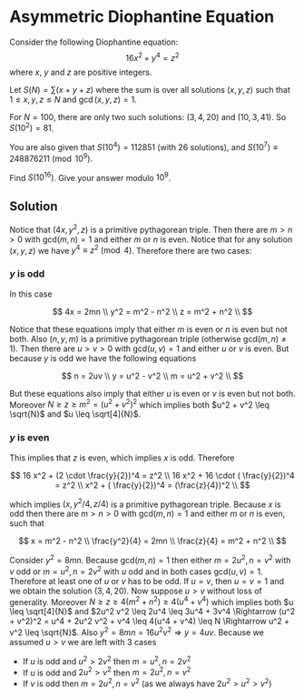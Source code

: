 # Asymmetric Diophantine Equation


Consider the following Diophantine equation:
$$16x^2+y^4=z^2$$
where $x$, $y$ and $z$ are positive integers.


Let $S(N) = \displaystyle{\sum(x+y+z)}$ where the sum is over all solutions $(x,y,z)$ such that $1 \leq x,y,z \leq N$ and $\gcd(x,y,z)=1$. 


For $N=100$, there are only two such solutions: $(3,4,20)$ and $(10,3,41)$. So $S(10^2)=81$.


You are also given that $S(10^4)=112851$ (with 26 solutions), and $S(10^7)\equiv 248876211 \pmod{10^9}$.


Find $S(10^{16})$. Give your answer modulo $10^9$.


## Solution

Notice that $(4x, y^2, z)$ is a primitive pythagorean triple. Then there are $m > n > 0$ with $\text{gcd}(m, n) = 1$ and either $m$ or $n$ is even. Notice that for any solution $(x, y, z)$ we have $y^4 \equiv z^2 \pmod 4$. Therefore there are two cases:

### $y$ is odd

In this case

$$
4x = 2mn \\
y^2 = m^2 - n^2 \\
z = m^2 + n^2 \\
$$

Notice that these equations imply that either $m$ is even or $n$ is even but not both. Also $(n, y, m)$ is a primitive pythagorean triple (otherwise $\text{gcd}(m, n) \not= 1$). Then there are $u > v > 0$ with $\text{gcd}(u, v) = 1$ and either $u$ or $v$ is even. But because $y$ is odd we have the following equations

$$
n = 2uv \\
y = u^2 - v^2 \\
m = u^2 + v^2 \\
$$

But these equations also imply that either $u$ is even or $v$ is even but not both. Moreover $N \geq z \geq m^2 = (u^2 + v^2)^2$ which implies both $u^2 + v^2 \leq \sqrt{N}$ and $u \leq \sqrt[4]{N}$.

### $y$ is even

This implies that $z$ is even, which implies $x$ is odd. Therefore

$$
16 x^2 + (2 \cdot \frac{y}{2})^4 = z^2 \\
16 x^2 + 16 \cdot ( \frac{y}{2})^4 = z^2 \\
x^2 + ( \frac{y}{2})^4 = (\frac{z}{4})^2 \\
$$

which implies $(x, y^2/4, z/4)$ is a primitive pythagorean triple. Because $x$ is odd then there are $m > n > 0$ with $\text{gcd}(m, n) = 1$ and either $m$ or $n$ is even, such that

$$
x = m^2 - n^2 \\
\frac{y^2}{4} = 2mn \\
\frac{z}{4} = m^2 + n^2 \\
$$

Consider $y^2 = 8mn$. Because $\text{gcd}(m, n) = 1$ then either $m = 2u^2, n = v^2$ with $v$ odd or $m = u^2, n = 2v^2$ with $u$ odd and in both cases $\text{gcd}(u, v) = 1$. Therefore at least one of $u$ or $v$ has to be odd. If $u = v$, then $u = v = 1$ and we obtain the solution $(3, 4, 20)$. Now suppose $u > v$ without loss of generality. Moreover $N \geq z \geq 4(m^2 + n^2) \geq 4(u^4 + v^4)$ which implies both $u \leq \sqrt[4]{N}$ and $2u^2 v^2 \leq 2u^4 \leq 3u^4 + 3v^4 \Rightarrow (u^2 + v^2)^2 = u^4 + 2u^2 v^2 + v^4 \leq 4(u^4 + v^4) \leq N \Rightarrow u^2 + v^2 \leq \sqrt{N}$. Also $y^2 = 8mn = 16 u^2 v^2 \Rightarrow y = 4uv$. Because we assumed $u > v$ we are left with $3$ cases

- If $u$ is odd and $u^2 > 2v^2$ then $m = u^2, n = 2v^2$
- If $u$ is odd and $2u^2 > v^2$ then $m = 2u^2, n = v^2$
- If $v$ is odd then $m = 2u^2, n = v^2$ (as we always have $2u^2 > u^2 > v^2$)